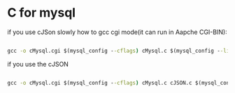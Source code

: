 # C for mysql
if you use cJSon
slowly
how to gcc 
cgi mode(it can run in Aapche CGI-BIN):
```cmd

gcc -o cMysql.cgi $(mysql_config --cflags) cMysql.c $(mysql_config --libs) -lm

```

if you use the cJSON
```cmd

gcc -o cMysql.cgi $(mysql_config --cflags) cMysql.c cJSON.c $(mysql_config --libs) -lm

```